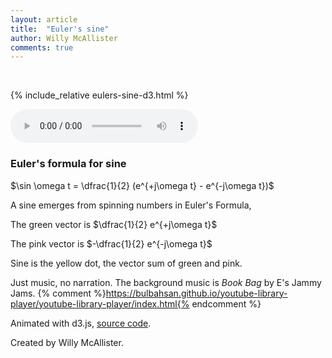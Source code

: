 ```yaml
---
layout: article
title:  "Euler's sine"
author: Willy McAllister
comments: true
---
```

<p>&nbsp;</p>

{% include_relative eulers-sine-d3.html %}

<audio src="https://www.youtube.com/audiolibrary_download?vid=14c363704697d79b" controls loop></audio>

### Euler's formula for sine

$\sin \omega t = \dfrac{1}{2} (e^{+j\omega t} - e^{-j\omega t})$

A sine emerges from spinning numbers in Euler's Formula,

The green vector is $\dfrac{1}{2} e^{+j\omega t}$

The pink vector is $-\dfrac{1}{2} e^{-j\omega t}$  

Sine is the yellow dot, the vector sum of green and pink.

Just music, no narration. The background music is *Book Bag* by E's Jammy Jams. {% comment %}https://bulbahsan.github.io/youtube-library-player/youtube-library-player/index.html{% endcomment %}

Animated with d3.js, [source code](https://github.com/willymcallister/spinningnumbers/tree/master/_articles/eulers-sinewave-d3.html).

Created by Willy McAllister.
